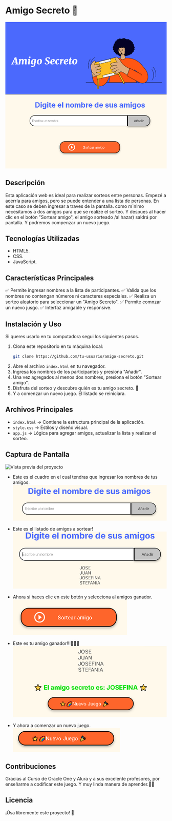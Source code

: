 # Amigo Secreto 🎁
![Vista previa del proyecto](assets/juego_amigo_secreto.png)

## Descripción

Esta aplicación web es ideal para realizar sorteos entre personas. Empezé a acerrla para amigos, pero se puede entender a una lista de personas. En este caso se deben ingresar a traves de la pantalla. como m´nimo necesitamos a dos amigos para que se realize el sorteo. Y despues al hacer clic en el botón "Sortear amigo", el amigo sorteado /al hazar) saldrá por pantalla. Y podremos compenzar un nuevo juego. 

## Tecnologías Utilizadas
- HTML5.
- CSS.
- JavaScript.

## Características Principales
✅ Permite ingresar nombres a la lista de participantes.
✅ Valida que los nombres no contengan números ni caracteres especiales.
✅ Realiza un sorteo aleatorio para seleccionar un "Amigo Secreto".
✅ Permite comnzar un nuevo jusgo.
✅ Interfaz amigable y responsive.

## Instalación y Uso
  Si queres usarlo en tu computadora segui los siguientes pasos.
1. Clona este repositorio en tu máquina local:
   ```bash
   git clone https://github.com/tu-usuario/amigo-secreto.git
   ```
2. Abre el archivo `index.html` en tu navegador.
3. Ingresa los nombres de los participantes y presiona "Añadir".
4. Una vez agregados al menos dos nombres, presiona el botón "Sortear amigo".
5. Disfruta del sorteo y descubre quién es tu amigo secreto. 🎉
6. Y a comenzar un nuevo juego. El listado se reiniciara.  

## Archivos Principales
- `index.html` → Contiene la estructura principal de la aplicación.
- `style.css` → Estilos y diseño visual.
- `app.js` → Lógica para agregar amigos, actualizar la lista y realizar el sorteo.

## Captura de Pantalla

![Vista previa del proyecto](assets/amigo_secreto.png)
- Este es el cuadro en el cual tendras que ingresar los nombres de tus amigos.
  ![Vista previa del proyecto](assets/cuadro_para_ingreso_de_amigos.png)
- Este es el listado de amigos a sortear!
  ![Vista previa del proyecto](assets/Listado_de_amigos.png)

- Ahora si haces clic en este botón y selecciona al amigos ganador.
  ![Vista previa del proyecto](assets/boton_para_sortear_amigo.png)

- Este es tu amigo ganador!!!🎈🎈🎈
 ![Vista previa del proyecto](assets/amigo_ganador.png)

 - Y ahora a comenzar un nuevo juego.
   ![Vista previa del proyecto](assets/boton_para_iniciar_nuevo_juego.png)
  



## Contribuciones

Gracias al Curso de Oracle One y Alura y a sus excelente profesores, por enseñarme a codificar este juego. Y muy linda manera de aprender.🎈🎈
## Licencia
¡Úsa libremente este proyecto! 🎈

